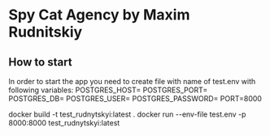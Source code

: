 # Spy Cat Agency by Maxim Rudnitskiy

## How to start

In order to start the app you need to create file with name of test.env with following variables:
POSTGRES_HOST=
POSTGRES_PORT=
POSTGRES_DB=
POSTGRES_USER=
POSTGRES_PASSWORD=
PORT=8000



docker build -t test_rudnytskyi:latest .
docker run --env-file test.env -p 8000:8000 test_rudnytskyi:latest
